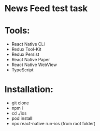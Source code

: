 # News Feed test task

# Tools:
* React Native CLI
* Redux Tool-Kit
* Redux Persist
* React Native Paper
* React Native WebView
* TypeScript

# Installation:
* git clone
* npm i
* cd ./ios
* pod install
* npx react-native run-ios (from root folder)


